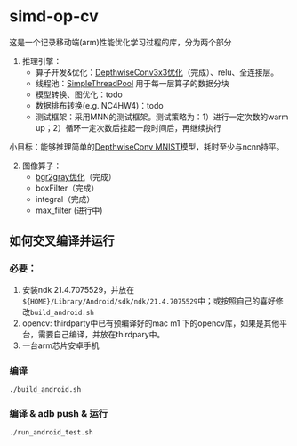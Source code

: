 # simd-op-cv
这是一个记录移动端(arm)性能优化学习过程的库，分为两个部分
1. 推理引擎：
   - 算子开发&优化：[DepthwiseConv3x3优化](https://github.com/LamForest/simd-cv-op/blob/master/note/dwconv.md)（完成）、relu、全连接层。
   - 线程池：[SimpleThreadPool](https://github.com/LamForest/cpp-blogs-code/blob/master/concurrent/threadpool/pool2/pool.hpp) 用于每一层算子的数据分块
   - 模型转换、图优化：todo
   - 数据排布转换(e.g. NC4HW4)：todo
   - 测试框架：采用MNN的测试框架。测试策略为：1）进行一定次数的warm up；2）循环一定次数后挂起一段时间后，再继续执行
  
  小目标：能够推理简单的[DepthwiseConv MNIST](https://github.com/LamForest/simd-cv-op/blob/master/pytorch_example/mnist_dwconv/main.py)模型，耗时至少与ncnn持平。

2. 图像算子：
   - [bgr2gray优化](https://github.com/LamForest/simd-cv-op/blob/master/note/bgr2gray.md)（完成）
   - boxFilter（完成）
   - integral（完成）
   - max_filter (进行中)

## 如何交叉编译并运行

### 必要：
1. 安装ndk 21.4.7075529，并放在`${HOME}/Library/Android/sdk/ndk/21.4.7075529`中；或按照自己的喜好修改`build_android.sh`
2. opencv: thirdparty中已有预编译好的mac m1 下的opencv库，如果是其他平台，需要自己编译，并放在thirdpary中。
3. 一台arm芯片安卓手机

### 编译
`./build_android.sh`

### 编译 & adb push & 运行
`./run_android_test.sh`




